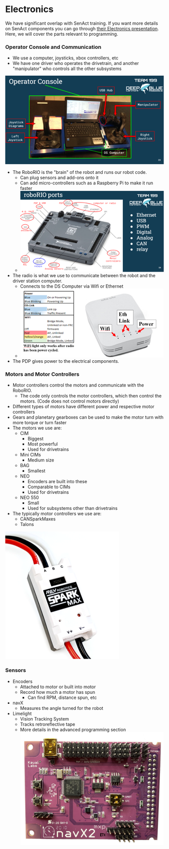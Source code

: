 # Electronics

We have significant overlap with SenAct training. If you want more details on SenAct components you can go through [their Electronics presentation](https://docs.google.com/presentation/d/1Y2GSd2B3aV2_6J5xKNS-_xWRiGW_daArdgr4zasUuno/edit#slide=id.g253cb92c37_0_37). Here, we will cover the parts relevant to programming.

### Operator Console and Communication
- We use a computer, joysticks, xbox controllers, etc
- We have one driver who operates the drivetrain, and another "manipulator" who controls all the other subsystems

![Operator Console Picture](operator_console.png)

- The RoboRIO is the "brain" of the robot and runs our robot code.
    - Can plug sensors and add-ons onto it
    - Can add micro-controllers such as a Raspberry Pi to make it run faster
    - ![RoboRIO Ports](roborio_ports.png)
- The radio is what we use to communicate between the robot and the driver station computer. 
    - Connects to the DS Computer via Wifi or Ethernet
    - ![Status Lights for Radio](radio_status_lights.png)
- The PDP gives power to the electrical components. 

### Motors and Motor Controllers
- Motor controllers control the motors and communicate with the RoboRIO.
    - The code only controls the motor controllers, which then control the motors. (Code does not control motors directly)
- Different types of motors have different power and respective motor controllers
- Gears and planetary gearboxes can be used to make the motor turn with more torque or turn faster
- The motors we use are:
    - CIM
        - Biggest
        - Most powerful
        - Used for drivetrains
    - Mini CIMs
        - Medium size
    - BAG
        - Smallest
    - NEO
        - Encoders are built into these
        - Comparable to CIMs
        - Used for drivetrains
    - NEO 550
        - Small
        - Used for subsystems other than drivetrains
- The typically motor controllers we use are:
    - CANSparkMaxes
    - Talons

![CANSparkMax](CANSparkMax.png)

### Sensors
- Encoders
    - Attached to motor or built into motor
    - Record how much a motor has spun
        - Can find RPM, distance spun, etc
- navX
    - Measures the angle turned for the robot
- Limelight
    - Vision Tracking System
    - Tracks retroreflective tape
    - More details in the advanced programming section
![navX](navX.jpg)